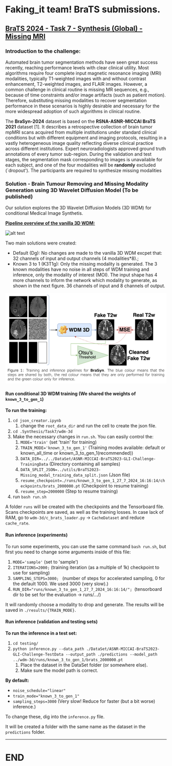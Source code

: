 # Faking_it team! BraTS submissions.

## [BraTS 2024 - Task 7 - Synthesis (Global) - Missing MRI ](https://www.synapse.org/Synapse:syn53708249/wiki/627507)

### Introduction to the challenge:

Automated brain tumor segmentation methods have seen great success recently, reaching performance levels with clear clinical utility. Most algorithms require four complete input magnetic resonance imaging (MRI) modalities, typically T1-weighted images with and without contrast enhancement, T2-weighted images, and FLAIR images. However, a common challenge in clinical routine is missing MR sequences, e.g., because of time constraints and/or image artifacts (such as patient motion). Therefore, substituting missing modalities to recover segmentation performance in these scenarios is highly desirable and necessary for the more widespread adoption of such algorithms in clinical routine.

The **BraSyn-2024** dataset is based on the **RSNA-ASNR-MICCAI BraTS 2021** dataset [1]. It describes a retrospective collection of brain tumor mpMRI scans acquired from multiple institutions under standard clinical conditions but with different equipment and imaging protocols, resulting in a vastly heterogeneous image quality reflecting diverse clinical practice across different institutions. Expert neuroradiologists approved ground truth annotations of every tumor sub-region.
During the validation and test stages, the segmentation mask corresponding to images is unavailable for each subject, and one of the four modalities will be **randomly** excluded (`dropout').
The participants are required to synthesize missing modalities

### Solution - Brain Tumour Removing and Missing Modality Generation using 3D Wavelet Diffusion Model (To be published)

Our solution explores the 3D Wavelet Diffusion Models (3D WDM) for conditional Medical Image Synthetis.

**[Pipeline overview of the vanilla 3D WDM:](https://github.com/pfriedri/wdm-3d)**

![alt text](imgs/wdm.png "Title")

Two main solutions were created:

* Default (Dg): No changes are made to the vanilla 3D WDM excpet that: 32 channels of input and output channels (4 modalities*8).;
* Known 3 to 1 (K3T1g): Only the missing modality is generated. The 3 known modalities have no noise in all steps of WDM training and inference, only the modality of interest (MOI). The input shape has 4 more channels to inform the network which modality to generate, as shown in the next figure. 36 channels of input and 8 channels of output.

![alt text](./imgs/wdm_task7.png "Title")

#### Run conditional 3D WDM training (We shared the weights of `known_3_to_gen_1`)

**To run the training:**

1. `cd json_creator.ipynb`
   1. change the `root_data_dir` and run the cell to create the json file.
2. `cd .Synthesis/Task7/wdm-3d`
3. Make the necessary changes in `run.sh`. You can easily control the:
   1. `MODE='train'` (set 'train' for training)
   2. `TRAIN_MODE='known_3_to_gen_1'` (Training modes available: default or known_all_time or known_3_to_gen_1(recommended))
   3. `DATA_DIR=../../DataSet/ASNR-MICCAI-BraTS2023-GLI-Challenge-TrainingData` (Directory containing all samples)
   4. `DATA_SPLIT_JSON=../utils/BraTS2023-Missing_modal_training_data_split.json` (Json file)
   5. `resume_checkpoint=./runs/known_3_to_gen_1_27_7_2024_16:16:14/checkpoints/brats_2000000.pt` (Checkpoint to resume training)
   6. `resume_step=2000000` (Step to resume training)
4. run `bash run.sh`

A folder `runs` will be created with the checkpoints and the Tensorboard file. Scans checkpoints are saved, as well as the training losses. In case lack of RAM, go to `wdm-3d/c_brats_loader.py` -> `CacheDataset` and reduce `cache_rate`.

#### Run inference (experiments)

To run some experiments, you can use the same command `bash run.sh`, but first you need to change some arguments inside of this file:

1. `MODE='sample'` (set to 'sample')
2. `ITERATIONS=2000;` (training iteration (as a multiple of 1k) checkpoint to use for sampling)
3. `SAMPLING_STEPS=3000; ` (number of steps for accelerated sampling, 0 for the default 1000. We used 3000 (very slow).)
4. `RUN_DIR="runs/known_3_to_gen_1_27_7_2024_16:16:14/"; `(tensorboard dir to be set for the evaluation -> runs/.../)

It will randomly choose a modality to drop and generate. The results will be saved in `./results/{TRAIN_MODE}`.

#### Run inference (validation and testing sets)

**To run the inference in a test set:**

1. `cd testing/`
2. `python inference.py --data_path ./DataSet/ASNR-MICCAI-BraTS2023-GLI-Challenge-TestData --output_path ./predictions --model_path ../wdm-3d/runs/known_3_to_gen_1/brats_2000000.pt`
   1. Place the dataset in the DataSet folder (or somewhere else).
   2. Make sure the model path is correct.

**By default:**

* `noise_schedule="linear"`
* `train_mode="known_3_to_gen_1"`
* `sampling_steps=3000` (Very slow! Reduce for faster (but a bit worse) inference.)

To change these, dig into the `inference.py` file.

It will be created a folder with the same name as the dataset in the `predictions` folder.

---

# END
